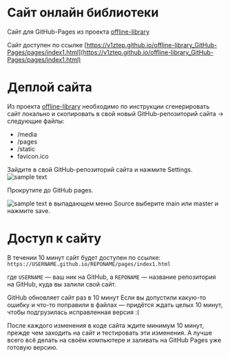 # Сайт онлайн библиотеки

Сайт для GitHub-Pages из проекта [offline-library](https://github.com/v1ztep/offline-library)

Сайт доступен по ссылке [https://v1ztep.github.io/offline-library_GitHub-Pages/pages/index1.html](https://v1ztep.github.io/offline-library_GitHub-Pages/pages/index1.html)

# Деплой сайта

Из проекта [offline-library](https://github.com/v1ztep/offline-library) необходимо по инструкции сгенерировать сайт локально и скопировать в свой новый GitHub-репозиторий сайта -> следующие файлы:
- /media
- /pages
- /static
- favicon.ico

Зайдите в свой GitHub-репозиторий сайта и нажмите Settings.
![sample text](https://i.ibb.co/D17NsJ1/Settings-Git-Hub-Pages.png>)

Прокрутите до GitHub pages.

![sample text](https://i.ibb.co/5RHwnYX/Settings-Git-Hub-Pages2.png)
в выпадающем меню Source выберите main или master и нажмите save.

# Доступ к сайту

В течении 10 минут сайт будет доступен по ссылке:
`https://USERNAME.github.io/REPONAME/pages/index1.html`

где `USERNAME` — ваш ник на GitHub, а `REPONAME` — название репозитория на GitHub, куда вы залили свой сайт.

GitHub обновляет сайт раз в 10 минут
Если вы допустили какую-то ошибку и что-то поправили в файлах — придётся ждать целых 10 минут, чтобы подгрузилась исправленная версия :(

После каждого изменения в коде сайта ждите минимум 10 минут, прежде чем заходить на сайт и тестировать эти изменения. А лучше всего всё делать на своём компьютере и заливать на GitHub Pages уже готовую версию.
